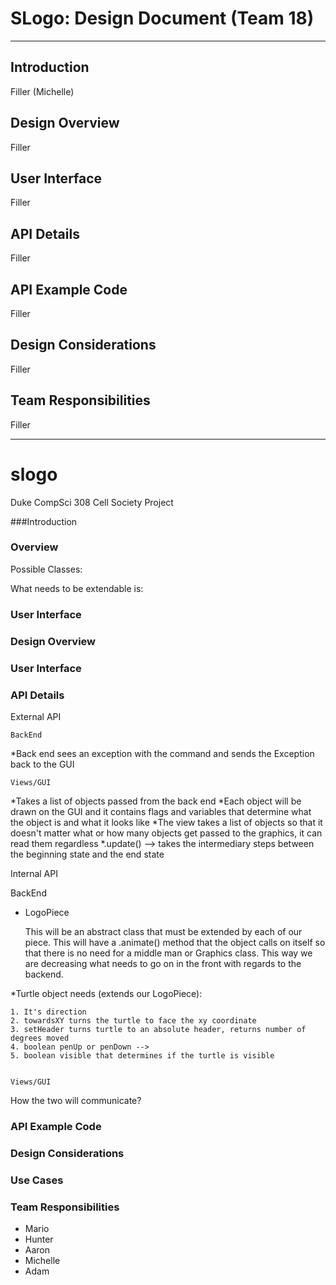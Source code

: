 SLogo: Design Document (Team 18)
===================


----------
Introduction
-----------------------
Filler (Michelle)


Design Overview
-----------------------
Filler


User Interface
-------------------
Filler

API Details
--------------
Filler


API Example Code
-------------------
Filler

Design Considerations 
--------------
Filler


Team Responsibilities
-----------------
Filler

























--------------------------------------
# slogo
Duke CompSci 308 Cell Society Project


###Introduction



### Overview

Possible Classes:

What needs to be extendable is:

### User Interface


### Design Overview


### User Interface


### API Details
External API 
	
	BackEnd 
*Back end sees an exception with the command and sends the Exception back to the GUI

	
	Views/GUI
*Takes a list of objects passed from the back end
*Each object will be drawn on the GUI and it contains flags and variables that determine what the object is and what it looks like
*The view takes a list of objects so that it doesn't matter what or how many objects get passed to the graphics, it can read them regardless 
*.update() --> takes the intermediary steps between the beginning state and the end state
	
Internal API

BackEnd

* LogoPiece

	This will be an abstract class that must be extended by each of our piece. This will have a .animate() method that the object calls on itself so that there is no need for a middle man or Graphics class. This way we are decreasing what needs to go on in the front with regards to the backend.

*Turtle object needs (extends our LogoPiece):

	1. It's direction
	2. towardsXY turns the turtle to face the xy coordinate
	3. setHeader turns turtle to an absolute header, returns number of degrees moved
	4. boolean penUp or penDown --> 
	5. boolean visible that determines if the turtle is visible

	
	Views/GUI
	
How the two will communicate? 


### API Example Code 


### Design Considerations


### Use Cases



### Team Responsibilities 
* Mario
* Hunter
* Aaron
* Michelle
* Adam
